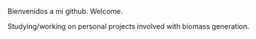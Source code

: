 Bienvenidos a mi github. Welcome.

Studying/working on personal projects involved with biomass generation.


<!---
gamdez/gamdez is a ✨ special ✨ repository because its `README.md` (this file) appears on your GitHub profile.
You can click the Preview link to take a look at your changes.
--->
